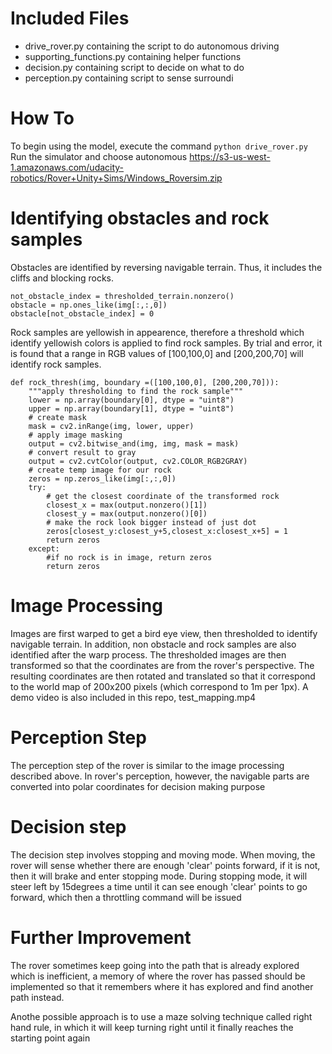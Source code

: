 # Included Files
* drive_rover.py containing the script to do autonomous driving
* supporting_functions.py containing helper functions
* decision.py containing script to decide on what to do
* perception.py containing script to sense surroundi

# How To
To begin using the model, execute the command
`python drive_rover.py`
Run the simulator and choose autonomous
https://s3-us-west-1.amazonaws.com/udacity-robotics/Rover+Unity+Sims/Windows_Roversim.zip

# Identifying obstacles and rock samples
Obstacles are identified by reversing navigable terrain. Thus, it includes the cliffs and blocking rocks. 
```
not_obstacle_index = thresholded_terrain.nonzero()
obstacle = np.ones_like(img[:,:,0])
obstacle[not_obstacle_index] = 0
```
Rock samples are yellowish in appearence, therefore a threshold which identify yellowish colors is applied to find rock samples. By trial and error, it is found that a range in RGB values of [100,100,0] and [200,200,70] will identify rock samples.

```
def rock_thresh(img, boundary =([100,100,0], [200,200,70])):
    """apply thresholding to find the rock sample"""
    lower = np.array(boundary[0], dtype = "uint8")
    upper = np.array(boundary[1], dtype = "uint8")
    # create mask
    mask = cv2.inRange(img, lower, upper)
    # apply image masking
    output = cv2.bitwise_and(img, img, mask = mask)
    # convert result to gray
    output = cv2.cvtColor(output, cv2.COLOR_RGB2GRAY)
    # create temp image for our rock
    zeros = np.zeros_like(img[:,:,0])
    try:
        # get the closest coordinate of the transformed rock
        closest_x = max(output.nonzero()[1])
        closest_y = max(output.nonzero()[0])
        # make the rock look bigger instead of just dot
        zeros[closest_y:closest_y+5,closest_x:closest_x+5] = 1
        return zeros
    except:
        #if no rock is in image, return zeros
        return zeros
```


# Image Processing
Images are first warped to get a bird eye view, then thresholded to identify navigable terrain. In addition, non obstacle and rock samples are also identified after the warp process. The thresholded images are then transformed so that the coordinates are from the rover's perspective. The resulting coordinates are then rotated and translated so that it correspond to the world map of 200x200 pixels (which correspond to 1m per 1px). A demo video is also included in this repo, test_mapping.mp4

# Perception Step
The perception step of the rover is similar to the image processing described above. In rover's perception, however, the navigable parts are converted into polar coordinates for decision making purpose

# Decision step
The decision step involves stopping and moving mode. When moving, the rover will sense whether there are enough 'clear' points forward, if it is not, then it will brake and enter stopping mode. During stopping mode, it will steer left by 15degrees a time until it can see enough 'clear' points to go forward, which then a throttling command will be issued


# Further Improvement
The rover sometimes keep going into the path that is already explored which is inefficient, a memory of where the rover has passed should be implemented so that it remembers where it has explored and find another path instead.

Anothe possible approach is to use a maze solving technique called right hand rule, in which it will keep turning right until it finally reaches the starting point again


